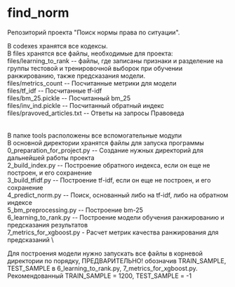 # find_norm
Репозиторий проекта "Поиск нормы права по ситуации".

В codexes хранятся все кодексы. \
В files хранятся все файлы, необходимые для проекта:\
files/learning_to_rank -- файлы, где записаны признаки 
и разделение на группы тестовой и тренировочной выборок при обучении ранжированию, также предсказания модели. \
files/metrics_count --  Посчитанные метрики для модели \
files/tf_idf --  Посчитанные tf-idf \
files/bm_25.pickle -- Посчитанный bm_25 \
files/inv_ind.pickle -- Посчитанный обратный индекс
files/pravoved_articles.txt -- Ответы на запросы Правоведа \
\
\
В папке tools расположены все вспомогательные модули \
В основной директории хранятся файлы для запуска программы \
0_preparation_for_project.py -- Создание нужных директорий для дальнейшей работы проекта \
2_build_index.py -- Построение обратного индекса, если он еще не построен, и его сохранение \
3_build_tfidf.py --  Построение tf-idf, если он еще не построен, и его сохранение \
4_predict_norm.py -- Поиск, основанный либо на tf-idf, либо на обратном индексе \
5_bm_preprocessing.py -- Построение bm-25 \
6_learning_to_rank.py -- Построение модели обучения ранжированию и предсказания результатов \
7_metrics_for_xgboost.py - Расчет метрик качества ранжирования для предсказаний \ 


Для построения модели нужно запускать все файлы в корневой директории по порядку, ПРЕДВАРИТЕЛЬНО! обозначив TRAIN_SAMPLE, TEST_SAMPLE в 6_learning_to_rank.py, 7_metrics_for_xgboost.py.\
Рекомендованный TRAIN_SAMPLE = 1200, TEST_SAMPLE = -1
